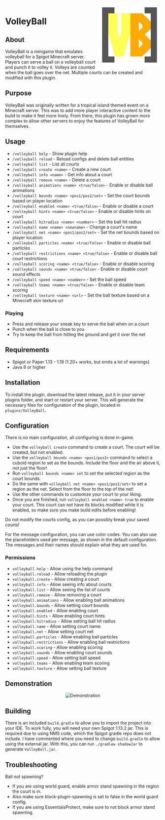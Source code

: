 <img src="img/Logo.svg" align="right" alt="Logo" title="Logo" width="200" height="200" />

# VolleyBall

## About

VolleyBall is a minigame that emulates volleyball for a Spigot Minecraft server. Players can serve a ball on a
volleyball court and punch it to volley it. Volleys are counted when the ball goes over the net. Multiple courts can be
created and modified with this plugin.

## Purpose

VolleyBall was originally written for a tropical island themed event on a Minecraft server. This was to add more player
interactive content to the build to make it feel more lively. From there, this plugin has grown more complex to allow
other servers to enjoy the features of VolleyBall for themselves.

## Usage

- `/volleyball help` - Show plugin help
- `/volleyball reload` - Reload configs and delete ball entities
- `/volleyball list` - List all courts
- `/volleyball create <name>` - Create a new court
- `/volleyball info <name>` - Get info about a court
- `/volleyball remove <name>` - Delete a court
- `/volleyball animations <name> <true/false>` - Enable or disable ball animations
- `/volleyball bounds <name> <pos1/pos2/set>` - Set the court bounds based on player location
- `/volleyball enabled <name> <true/false>` - Enable or disable a court
- `/volleyball hints <name> <true/false>` - Enable or disable hints on court
- `/volleyball hitradius <name> <number>` - Set the ball hit radius
- `/volleyball name <name> <newname>` - Change a court's name
- `/volleyball net <name> <pos1/pos2/set>` - Set the net bounds based on player location
- `/volleyball particles <name> <true/false>` - Enable or disable ball particles
- `/volleyball restrictions <name> <true/false>` - Enable or disable ball court restrictions
- `/volleyball scoring <name> <true/false>` - Enable or disable scoring
- `/volleyball sounds <name> <true/false>` - Enable or disable court sound effects
- `/volleyball speed <name> <number>` - Set the ball speed
- `/volleyball teams <name> <true/false>` - Enable or disable team scoring
- `/volleyball texture <name> <url>` - Set the ball texture based on a Minecraft skin texture url

### Playing

- Press and release your sneak key to serve the ball when on a court
- Punch when the ball is close to you
- Try to keep the ball from hitting the ground and get it over the net

## Requirements

- Spigot or Paper 1.13 - 1.19 (1.20+ works, but emits a lot of warnings)
- Java 8 or higher

## Installation

To install the plugin, download the latest release, put it in your server plugins folder, and start or restart your
server. This will generate the necessary files for configuration of the plugin, located in `plugins/VolleyBall`.

## Configuration

There is no main configuration, all configuring is done in-game.

- Use the `volleyball create` command to create a court. The court will be created, but not enabled.
- Use the `volleyball bounds <name> <pos1/pos2>` command to select a cuboid region to set as the bounds. Include the
  floor and the air above it, not just the floor!
- Run `volleyball bounds <name> set` to set the selected region as the court bounds.
- Do the same with `volleyball net <name> <pos1/pos2/set>` to set a region as the net. Select from the floor to the top
  of the net!
- Use the other commands to customize your court to your liking.
- Once you are finished, run `volleyball enabled <name> true` to enable your court. This court can not have its blocks
  modified while it is enabled, so make sure you make build edits before enabling!

Do not modify the courts config, as you can possibly break your saved courts!

For the message configuration, you can use color codes. You can also use the placeholders used per message, as shown in
the default configuration. The messages and their names should explain what they are used for.

### Permissions

- `volleyball.help` - Allow using the help command
- `volleyball.reload` - Allow reloading the plugin
- `volleyball.create` - Allow creating a court
- `volleyball.info` - Allow seeing info about courts
- `volleyball.list` - Allow seeing the list of courts
- `volleyball.remove` - Allow removing a court
- `volleyball.animations` - Allow enabling ball animations
- `volleyball.bounds` - Allow setting court bounds
- `volleyball.enabled` - Allow enabling court
- `volleyball.hints` - Allow enabling court hints
- `volleyball.hitradius` - Allow setting ball hit radius
- `volleyball.name` - Allow setting court name
- `volleyball.net` - Allow setting court net
- `volleyball.particles` - Allow enabling ball particles
- `volleyball.restrictions` - Allow enabling ball restrictions
- `volleyball.scoring` - Allow enabling scoring
- `volleyball.sounds` - Allow enabling court sounds
- `volleyball.speed` - Allow setting ball speed
- `volleyball.teams` - Allow enabling team scoring
- `volleyball.texture` - Allow setting ball texture

## Demonstration

<div align="center" ><img src="img/demo.gif" alt="Demonstration" title="Demonstration" /></div>

## Building

There is an included `build.gradle` to allow you to import the project into your IDE. To work fully, you will need your
own Spigot 1.13.2 jar. This is required due to using NMS code, which the Spigot gradle repo does not include. I have
commented where you need to change `build.gradle` to allow using the external jar. With this, you can
run `./gradlew shadowJar` to generate `VolleyBall.jar`.

## Troubleshooting

Ball not spawning?

- If you are using world guard, enable armor stand spawning in the region the court is in.
- Also make sure block-plugin-spawning is set to false in the world guard config.
- If you are using EssentialsProtect, make sure to not block armor stand spawning.
